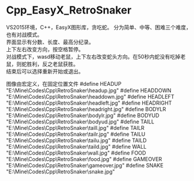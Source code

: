 # Cpp_EasyX_RetroSnaker
VS2015环境，C++，EasyX图形库，贪吃蛇。
分为简单、中等、困难三个难度，也有对战模式。  
界面显示有分数、长度、最高分纪录。  
上下左右改变方向，按空格暂停。  
对战模式下，wasd移动老鼠，上下左右改变蛇头方向。在50秒内蛇没有吃掉老鼠，则蛇胜利，反之老鼠获胜。  
结束后可以选择重新开始或退出。

图像由宏定义，在固定位置文件
#define HEADUP    "E:\\Mine\\Codes\\Cpp\\RetroSnaker\\headup.jpg"
#define HEADDOWN  "E:\\Mine\\Codes\\Cpp\\RetroSnaker\\headdown.jpg"
#define HEADLEFT  "E:\\Mine\\Codes\\Cpp\\RetroSnaker\\headleft.jpg"
#define HEADRIGHT "E:\\Mine\\Codes\\Cpp\\RetroSnaker\\headright.jpg"
#define BODYLR "E:\\Mine\\Codes\\Cpp\\RetroSnaker\\bodylr.jpg"
#define BODYUD "E:\\Mine\\Codes\\Cpp\\RetroSnaker\\bodyud.jpg"
#define TAILL "E:\\Mine\\Codes\\Cpp\\RetroSnaker\\taill.jpg"
#define TAILR "E:\\Mine\\Codes\\Cpp\\RetroSnaker\\tailr.jpg"
#define TAILU "E:\\Mine\\Codes\\Cpp\\RetroSnaker\\tailu.jpg"
#define TAILD "E:\\Mine\\Codes\\Cpp\\RetroSnaker\\taild.jpg"
#define WALL "E:\\Mine\\Codes\\Cpp\\RetroSnaker\\wall.jpg"
#define FOOD "E:\\Mine\\Codes\\Cpp\\RetroSnaker\\food.jpg"
#define GAMEOVER "E:\\Mine\\Codes\\Cpp\\RetroSnaker\\gameover.jpg"
#define SNAKE "E:\\Mine\\Codes\\Cpp\\RetroSnaker\\snake.jpg"
